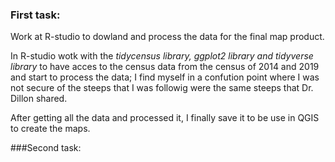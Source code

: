### First task:
<p>Work at R-studio to dowland and process the data for the final map product. </p>
<p>In R-studio wotk with the <i> tidycensus library, ggplot2 library and tidyverse library</i> to have acces to the census data from the census of 2014 and 2019 and start to process the data; I find myself in a confution point where I was not secure of the steeps that I was followig were the same steeps that Dr. Dillon shared.</p>
<p> After getting all the data and processed it, I finally save it to be use in QGIS to create the maps.</p>
###Second task:
